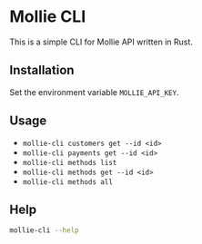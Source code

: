 # Mollie CLI

This is a simple CLI for Mollie API written in Rust.

## Installation

Set the environment variable `MOLLIE_API_KEY`.

## Usage

- `mollie-cli customers get --id <id>`
- `mollie-cli payments get --id <id>`
- `mollie-cli methods list`
- `mollie-cli methods get --id <id>`
- `mollie-cli methods all`

## Help

```sh
mollie-cli --help
```
